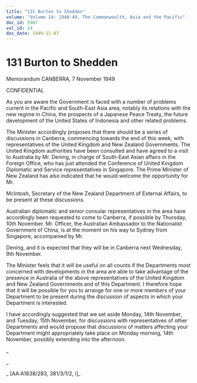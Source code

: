 ```yaml
---
title: "131 Burton to Shedden"
volume: "Volume 14: 1948-49, The Commonwealth, Asia and the Pacific"
doc_id: 5907
vol_id: 14
doc_date: 1949-11-07
---
```


# 131 Burton to Shedden

Memorandum CANBERRA, 7 November 1949

CONFIDENTIAL

As you are aware the Government is faced with a number of problems current in the Pacific and South-East Asia area, notably its relations with the new regime in China, the prospects of a Japanese Peace Treaty, the future development of the United States of Indonesia and other related problems.

The Minister accordingly proposes that there should be a series of discussions in Canberra, commencing towards the end of this week, with representatives of the United Kingdom and New Zealand Governments. The United Kingdom authorities have been consulted and have agreed to a visit to Australia by Mr. Dening, in charge of South-East Asian affairs in the Foreign Office, who has just attended the Conference of United Kingdom Diplomatic and Service representatives in Singapore. The Prime Minister of New Zealand has also indicated that he would welcome the opportunity for Mr.

McIntosh, Secretary of the New Zealand Department of External Affairs, to be present at these discussions.

Australian diplomatic and senior consular representatives in the area have accordingly been requested to come to Canberra, if possible by Thursday, 10th November. Mr. Officer, the Australian Ambassador to the Nationalist Government of China, is at the moment on his way to Sydney from Singapore, accompanied by Mr.

Dening, and it is expected that they will be in Canberra next Wednesday, 9th November.

The Minister feels that it will be useful on all counts if the Departments most concerned with developments in the area are able to take advantage of the presence in Australia of the above representatives of the United Kingdom and New Zealand Governments and of this Department. I therefore hope that it will be possible for you to arrange for one or more members of your Department to be present during the discussion of aspects in which your Department is interested.

I have accordingly suggested that we set aside Monday, 14th November, and Tuesday, 15th November, for discussions with representatives of other Departments and would propose that discussions of matters affecting your Department might appropriately take place on Monday morning, 14th November, possibly extending into the afternoon.

_

_

_ [AA:A1838/283, 381/3/1/2, i]_
